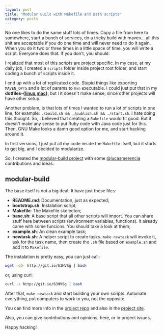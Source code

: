 ```yaml
---
layout: post
title: "Modular Build with Makefile and Bash scripts"
category: posts
---
```


No one likes to do the same stuff lots of times. Copy a file from here to
somewhere, start a bunch of services, do a tricky build with maven... all this
shit are acceptable if you do one time and will never need to do it again. When
you do it two or three times in a little space of time, you will write a
script. Everyone does that. If you don't, you should.

I realized that most of this scripts are project specific. In my case, at my
daily job, I created a `scripts` folder inside project root folder, and start
coding a bunch of scripts inside it.

I end up with a lot of replicated code. Stupid things like exporting `MAVEN_OPTS`
and a lot of params to `mvn` executable. I could just put that in my
**dotfiles-{[linux][dotfiles-linux],[mac][dotfiles-mac]}**, but I it doesn't make
sense, since other projects will have other setup.

Another problem, is that lots of times I wanted to run a lot of scripts in one
line, for example: `./build.sh && ./publish.sh && ./start.sh`. I hate doing
this thought. So, I believed that creating a `Rakefile` would fit good. But it
doesn't make any sense to put Ruby code with Java code just for this. Then,
GNU Make looks a damn good option for me, and start hacking around it.

In first versions, I just put all my code inside the `Makefile` itself, but it
starts to get big, and I decided to modularize.

So, I created the [modular-build project][modular-build] with some
[@lucasmerencia][lucas] contributions and ideas.

## modular-build

The base itself is not a big deal. It have just these files:

- **README.md**: Documentation, just as expected;
- **bootstrap.sh**: Instalation script;
- **Makefile**: The Makefile skelecton;
- **base.sh**: A base script that all other scripts will import. You can share
stuff here between scripts (environment variables, functions). It already came
with some funcions. You should take a look at them;
- **example.sh**: An clean example task;
- **newtask.sh**: A helper script to create tasks. `make newtask` will invoke
it, ask for the task name, then create the `.sh` file based on `example.sh` and
add it to `Makefile`.

The instalation is pretty easy, you can just call:

```sh
wget -qO- http://git.io/63HVSg | bash
```

or, using curl:

```sh
curl -s http://git.io/63HVSg | bash
```

After that, `make newtask` and start building your own scripts. Automate
everything, put computers to work to you, not the opposite.

You can find more info in the [project repo][modular-build-repo] and also in
the [project site][modular-build].

Also, you can give contributions and opinions, here, or in project issues.

Happy hacking!

[modular-build]: http://carlosbecker.com/modular-build/
[modular-build-repo]: https://github.com/caarlos0/modular-build
[lucas]: https://github.com/lucasmerencia
[dotfiles-linux]: https://github.com/caarlos0/dotfiles-linux
[dotfiles-mac]: https://github.com/caarlos0/dotfiles-mac
